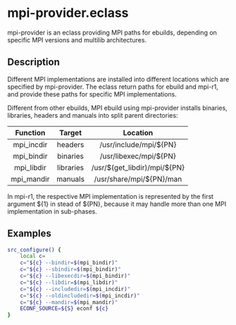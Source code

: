 # mpi-provider.eclass

mpi-provider is an eclass providing MPI paths for ebuilds, depending on specific MPI versions and multilib architectures.

## Description

Different MPI implementations are installed into different locations which are specified by mpi-provider. The eclass return paths for ebuild and mpi-r1, and provide these paths for specific MPI implementations.

Different from other ebuilds, MPI ebuild using mpi-provider installs binaries, libraries, headers and manuals into split parent directories:

|   Function  |   Target  |             Location             |
|:-----------:|:---------:|:--------------------------------:|
| mpi\_incdir |  headers  |     /usr/include/mpi/\$\{PN\}    |
| mpi\_bindir |  binaries |     /usr/libexec/mpi/\$\{PN\}    |
| mpi\_libdir | libraries | /usr/\$(get_libdir)/mpi/\$\{PN\} |
| mpi\_mandir |  manuals  |    /usr/share/mpi/\$\{PN\}/man   |

In mpi-r1, the respective MPI implementation is represented by the first argument \$\{1\} in stead of \$\{PN\}, because it may handle more than one MPI implementation in sub-phases.

## Examples

```bash
src_configure() {
	local c=
	c="${c} --bindir=$(mpi_bindir)"
	c="${c} --sbindir=$(mpi_bindir)"
	c="${c} --libexecdir=$(mpi_bindir)"
	c="${c} --libdir=$(mpi_libdir)"
	c="${c} --includedir=$(mpi_incdir)"
	c="${c} --oldincludedir=$(mpi_incdir)"
	c="${c} --mandir=$(mpi_mandir)"
	ECONF_SOURCE=${S} econf ${c}
}
```
